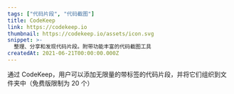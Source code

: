 ```yaml
---
tags: ["代码片段", "代码截图"]
title: CodeKeep
link: https://codekeep.io
thumbnail: https://codekeep.io/assets/icon.svg
snippet: >-
  整理、分享和发现代码片段。附带功能丰富的代码截图工具
createdAt: 2021-06-21T00:00:00.000Z
---
```

通过 CodeKeep，用户可以添加无限量的带标签的代码片段，并将它们组织到文件夹中（免费版限制为 20 个）